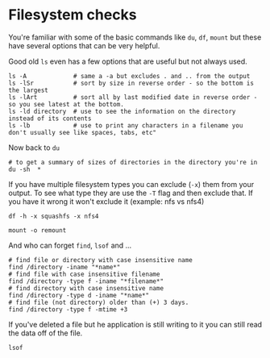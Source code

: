 # Filesystem checks

You're familiar with some of the basic commands like `du`, `df`, `mount` but these have several options that can be very helpful.

Good old `ls` even has a few options that are useful but not always used.
```
ls -A             # same a -a but excludes . and .. from the output
ls -lSr           # sort by size in reverse order - so the bottom is the largest
ls -lArt          # sort all by last modified date in reverse order - so you see latest at the bottom. 
ls -ld directory  # use to see the information on the directory instead of its contents
ls -lb            # use to print any characters in a filename you don't usually see like spaces, tabs, etc" 

```
Now back to `du` 
```
# to get a summary of sizes of directories in the directory you're in
du -sh  *    

```
If you have multiple filesystem types you can exclude (`-x`) them from your output. To see what type they are use the `-T` flag and then exclude that. If you have it wrong it won't exclude it (example: nfs vs nfs4)
```
df -h -x squashfs -x nfs4 
```

```
mount -o remount
```

And who can forget `find`, `lsof` and ...

```
# find file or directory with case insensitive name
find /directory -iname "*name*"
# find file with case insensitive filename
find /directory -type f -iname "*filename*"
# find directory with case insensitive name
find /directory -type d -iname "*name*"
# find file (not directory) older than (+) 3 days.
find /directory -type f -mtime +3
```
If you've deleted a file but he application is still writing to it you can still read the data off of the file.
```
lsof 
```



